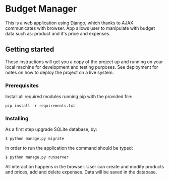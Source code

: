 # Budget Manager

This is a web application using Django, which thanks to AJAX communicates with browser.
App allows user to manipulate with budget data such as: product and it's price and expenses.

## Getting started

These instructions will get you a copy of the project up and running on your local machine for development and testing purposes. See deployment for notes on how to deploy the project on a live system.

### Prerequisites

Install all required modules running pip with the provided file:

```
pip install -r requirements.txt
```

### Installing

As a first step upgrade SQLite database, by:

```
$ python manage.py migrate
```

In order to run the application the command should be typed:

```
$ python manage.py runserver
```

All interaction happens in the browser. User can create and modify products and prices, add and delete expenses.
Data will be saved in the database.